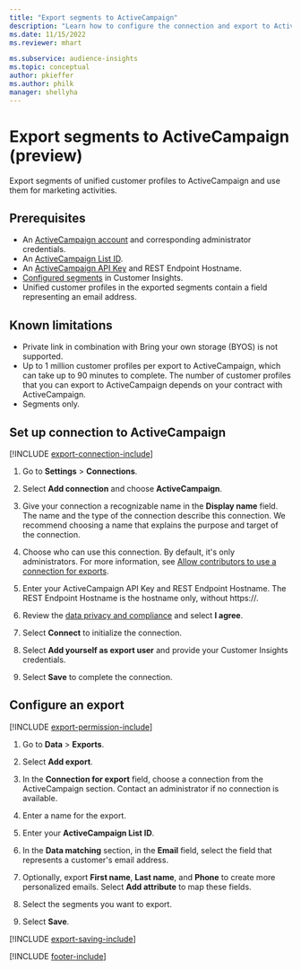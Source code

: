 ```yaml
---
title: "Export segments to ActiveCampaign"
description: "Learn how to configure the connection and export to ActiveCampaign."
ms.date: 11/15/2022
ms.reviewer: mhart

ms.subservice: audience-insights
ms.topic: conceptual
author: pkieffer
ms.author: philk
manager: shellyha
---
```


# Export segments to ActiveCampaign (preview)

Export segments of unified customer profiles to ActiveCampaign and use them for marketing activities.

## Prerequisites

- An [ActiveCampaign account](https://www.activecampaign.com/) and corresponding administrator credentials.
- An [ActiveCampaign List ID](https://help.activecampaign.com/hc/articles/360000030559-How-to-create-a-list-in-ActiveCampaign).
- An [ActiveCampaign API Key](https://help.activecampaign.com/hc/articles/207317590-Getting-started-with-the-API#how-to-obtain-your-activecampaign-api-url-and-key) and REST Endpoint Hostname.
- [Configured segments](segments.md) in Customer Insights.
- Unified customer profiles in the exported segments contain a field representing an email address.

## Known limitations

- Private link in combination with Bring your own storage (BYOS) is not supported.
- Up to 1 million customer profiles per export to ActiveCampaign, which can take up to 90 minutes to complete. The number of customer profiles that you can export to ActiveCampaign depends on your contract with ActiveCampaign.
- Segments only.

## Set up connection to ActiveCampaign

[!INCLUDE [export-connection-include](includes/export-connection-admn.md)]

1. Go to **Settings** > **Connections**.

1. Select **Add connection** and choose **ActiveCampaign**.

1. Give your connection a recognizable name in the **Display name** field. The name and the type of the connection describe this connection. We recommend choosing a name that explains the purpose and target of the connection.

1. Choose who can use this connection. By default, it's only administrators. For more information, see [Allow contributors to use a connection for exports](connections.md#allow-contributors-to-use-a-connection-for-exports).

1. Enter your ActiveCampaign API Key and REST Endpoint Hostname. The REST Endpoint Hostname is the hostname only, without https://.

1. Review the [data privacy and compliance](connections.md#data-privacy-and-compliance) and select **I agree**.

1. Select **Connect** to initialize the connection.

1. Select **Add yourself as export user** and provide your Customer Insights credentials.

1. Select **Save** to complete the connection.

## Configure an export

[!INCLUDE [export-permission-include](includes/export-permission.md)]

1. Go to **Data** > **Exports**.

1. Select **Add export**.

1. In the **Connection for export** field, choose a connection from the ActiveCampaign section. Contact an administrator if no connection is available.

1. Enter a name for the export.

1. Enter your **ActiveCampaign List ID**.

1. In the **Data matching** section, in the **Email** field, select the field that represents a customer's email address.

1. Optionally, export **First name**, **Last name**, and **Phone** to create more personalized emails. Select **Add attribute** to map these fields.

1. Select the segments you want to export.

1. Select **Save**.

[!INCLUDE [export-saving-include](includes/export-saving.md)]

[!INCLUDE [footer-include](includes/footer-banner.md)]
